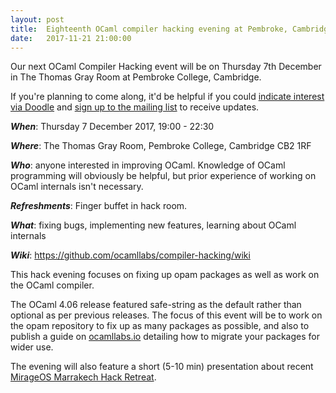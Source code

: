 ```yaml
---
layout: post
title:  Eighteenth OCaml compiler hacking evening at Pembroke, Cambridge
date:   2017-11-21 21:00:00
---
```


Our next OCaml Compiler Hacking event will be on Thursday 7th December in The Thomas Gray Room at Pembroke College, Cambridge.

If you're planning to come along, it'd be helpful if you could [indicate interest via Doodle](https://doodle.com/poll/khqk6i49r4828apu) and [sign up to the mailing list](http://lists.ocaml.org/admin/cam-compiler-hacking) to receive updates.

_**When**_: Thursday 7 December 2017, 19:00 - 22:30

_**Where**_: The Thomas Gray Room, Pembroke College, Cambridge CB2 1RF

_**Who**_: anyone interested in improving OCaml. Knowledge of OCaml programming will obviously be helpful, but prior experience of working on OCaml internals isn't necessary.

_**Refreshments**_: Finger buffet in hack room.

_**What**_: fixing bugs, implementing new features, learning about OCaml internals

_**Wiki**_: https://github.com/ocamllabs/compiler-hacking/wiki

This hack evening focuses on fixing up opam packages as well as work on the OCaml compiler.

The OCaml 4.06 release featured safe-string as the default rather than optional as per previous releases. The focus of this event will be to work on the opam repository to fix up as many packages as possible, and also to publish a guide on [ocamllabs.io](http://ocamllabs.io/) detailing how to migrate your packages for wider use.

The evening will also feature a short (5-10 min) presentation about recent [MirageOS Marrakech Hack Retreat](http://marrakech2017.mirage.io/).​
